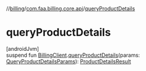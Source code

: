 //[billing](../../index.md)/[com.faa.billing.core.api](index.md)/[queryProductDetails](query-product-details.md)

# queryProductDetails

[androidJvm]\
suspend fun [BillingClient](-billing-client/index.md).[queryProductDetails](query-product-details.md)(params: [QueryProductDetailsParams](-query-product-details-params/index.md)): [ProductDetailsResult](-product-details-result/index.md)
